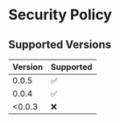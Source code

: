 # Security Policy

## Supported Versions

| Version | Supported          |
| ------- | ------------------ |
| 0.0.5   | :white_check_mark: |
| 0.0.4   | :white_check_mark: |
| <0.0.3  | :x:                |

